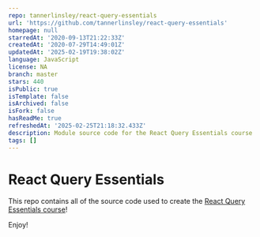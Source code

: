 ```yaml
---
repo: tannerlinsley/react-query-essentials
url: 'https://github.com/tannerlinsley/react-query-essentials'
homepage: null
starredAt: '2020-09-13T21:22:33Z'
createdAt: '2020-07-29T14:49:01Z'
updatedAt: '2025-02-19T19:38:02Z'
language: JavaScript
license: NA
branch: master
stars: 440
isPublic: true
isTemplate: false
isArchived: false
isFork: false
hasReadMe: true
refreshedAt: '2025-02-25T21:18:32.433Z'
description: Module source code for the React Query Essentials course
tags: []
---
```


# React Query Essentials

This repo contains all of the source code used to create the [React Query Essentials course](https://learn.tanstack.com/p/react-query-essentials)!

Enjoy!
